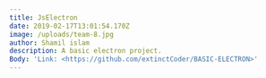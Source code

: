 ```yaml
---
title: JsElectron
date: 2019-02-17T13:01:54.170Z
image: /uploads/team-8.jpg
author: Shamil islam
description: A basic electron project.
Body: 'Link: <https://github.com/extinctCoder/BASIC-ELECTRON>'
---
```


